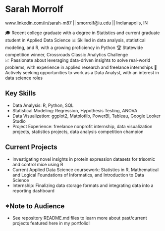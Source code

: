 # Sarah Morrolf
www.linkedin.com/in/sarah-m87 || smorrolf@iu.edu || Indianapolis, IN

🎓 Recent college graduate with a degree in Statistics and current graduate student in Applied Data Science
📊 Skilled in data analysis, statistical modeling, and R, with a growing proficiency in Python
🏆 Statewide competition winner, Crossroads Classic Analytics Challenge  
📈 Passionate about leveraging data-driven insights to solve real-world problems, with experience in applied research and freelance internships 
🎯 Actively seeking opportunities to work as a Data Analyst, with an interest in data science roles

## Key Skills
- Data Analysis: R, Python, SQL
- Statistical Modeling: Regression, Hypothesis Testing, ANOVA
- Data Visualization: ggplot2, Matplotlib, PowerBI, Tableau, Google Looker Studio
- Project Experience: freelance nonprofit internship, data visualization projects, statistics projects, data analysis competition champion

## Current Projects
- Investigating novel insights in protein expression datasets for trisomic and control mice using R
- Current Applied Data Science coursework: Statistics in R, Mathematical and Logical Foundations of Informatics, and Introduction to Data Science
- Internship: Finalizing data storage formats and integrating data into a reporting dashboard 


## *Note to Audience
- See repository README.md files to learn more about past/current projects featured here in my portfolio!
